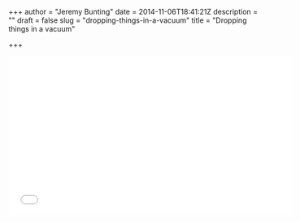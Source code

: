 +++
author = "Jeremy Bunting"
date = 2014-11-06T18:41:21Z
description = ""
draft = false
slug = "dropping-things-in-a-vacuum"
title = "Dropping things in a vacuum"

+++

<iframe width="560" height="315" src="//www.youtube.com/embed/E43-CfukEgs" frameborder="0" allowfullscreen></iframe>


